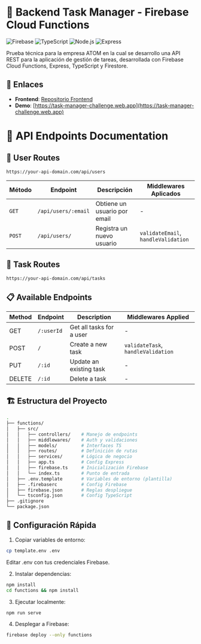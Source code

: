 # 🚀 Backend Task Manager - Firebase Cloud Functions

![Firebase](https://img.shields.io/badge/Firebase-FFCA28?logo=firebase&logoColor=black)
![TypeScript](https://img.shields.io/badge/TypeScript-3178C6?logo=typescript&logoColor=white)
![Node.js](https://img.shields.io/badge/Node.js-339933?logo=nodedotjs&logoColor=white)
![Express](https://img.shields.io/badge/Express-000000?logo=express&logoColor=white)

Prueba técnica para la empresa ATOM en la cual se desarrollo una API REST para la aplicación de gestión de tareas, desarrollada con Firebase Cloud Functions, Express, TypeScript y Firestore.

## 🔗 Enlaces
- **Frontend**: [Repositorio Frontend](https://github.com/JavierExeni/frontend-task-manager)
- **Demo**: [https://task-manager-challenge.web.app](https://task-manager-challenge.web.app)

# 📡 API Endpoints Documentation

## 🔐 User Routes
`https://your-api-domain.com/api/users`

| Método | Endpoint          | Descripción                          | Middlewares Aplicados               |
|--------|-------------------|--------------------------------------|-------------------------------------|
| `GET`  | `/api/users/:email` | Obtiene un usuario por email         | -                                   |
| `POST` | `/api/users/`      | Registra un nuevo usuario            | `validateEmail`, `handleValidation` |

## 📝 Task Routes 
`https://your-api-domain.com/api/tasks`

## 📋 Available Endpoints

| Method | Endpoint                | Description                           | Middlewares Applied          |
|--------|-------------------------|---------------------------------------|------------------------------|
| GET    | `/:userId`              | Get all tasks for a user              | -                            |
| POST   | `/`                     | Create a new task                     | `validateTask`, `handleValidation` |
| PUT    | `/:id`                  | Update an existing task               | -                            |
| DELETE | `/:id`                  | Delete a task                         | -                            |

## 🏗️ Estructura del Proyecto

```bash
.
├── functions/
│   ├── src/
│   │   ├── controllers/    # Manejo de endpoints
│   │   ├── middlewares/    # Auth y validaciones
│   │   ├── models/         # Interfaces TS
│   │   ├── routes/         # Definición de rutas
│   │   ├── services/       # Lógica de negocio
│   │   ├── app.ts          # Config Express
│   │   ├── firebase.ts     # Inicialización Firebase
│   │   └── index.ts        # Punto de entrada
│   ├── .env.template       # Variables de entorno (plantilla)
│   ├── .firebaserc         # Config Firebase
│   ├── firebase.json       # Reglas despliegue
│   └── tsconfig.json       # Config TypeScript
├── .gitignore
└── package.json
```

## 🔧 Configuración Rápida

1. Copiar variables de entorno:

```bash
cp template.env .env
```
Editar .env con tus credenciales Firebase.

2. Instalar dependencias:

```bash
npm install
cd functions && npm install
```

3. Ejecutar localmente:

```bash
npm run serve
```

4. Desplegar a Firebase:

```bash
firebase deploy --only functions
```
